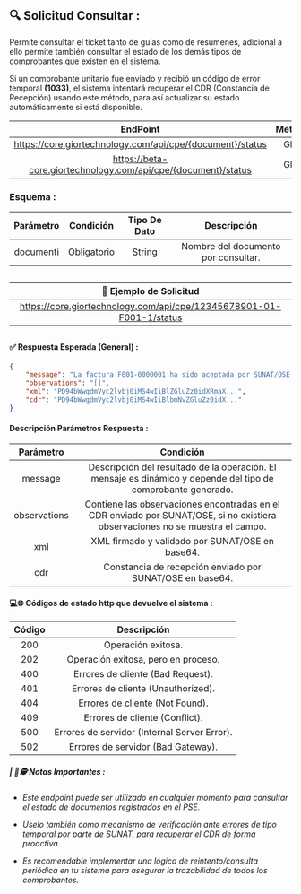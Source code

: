 
## **🔍 Solicitud Consultar :**

Permite consultar el ticket tanto de guías como de resúmenes, adicional a ello permite también consultar el estado de los demás tipos de comprobantes que existen en el sistema.

Si un comprobante unitario fue enviado y recibió un código de error temporal **(1033)**, el sistema intentará recuperar el CDR (Constancia de Recepción) usando este método, para así actualizar su estado automáticamente si está disponible.

|                                 EndPoint                         | Método |   Entorno  |
|:----------------------------------------------------------------:|:------:|:----------:|
|     https://core.giortechnology.com/api/cpe/{document}/status    |  GET   | Producción |
|  https://beta-core.giortechnology.com/api/cpe/{document}/status  |  GET   |    Beta    |

### **Esquema :**

|     Parámetro   |  Condición  | Tipo De Dato |              Descripción              |
|:---------------:|:-----------:|:------------:|:-------------------------------------:|
|    documentℹ️  | Obligatorio |    String    |   Nombre del documento por consultar.  |

##

|                **🧪 Ejemplo de Solicitud**                          |
|:--------------------------------------------------------------------:|
| https://core.giortechnology.com/api/cpe/12345678901-01-F001-1/status |

##

####  **✅ Respuesta Esperada (General) :**
```json
{
    "message": "La factura F001-0000001 ha sido aceptada por SUNAT/OSE.",
    "observations": "[]",
    "xml": "PD94bWwgdmVyc2lvbj0iMS4wIiBlZGluZz0idXRmaX...",
    "cdr": "PD94bWwgdmVyc2lvbj0iMS4wIiBlbmNvZGluZz0idX..."
}
```

#### **Descripción Parámetros Respuesta :**

|   Parámetro  |                                                            Condición                                                          |
|:------------:|:-----------------------------------------------------------------------------------------------------------------------------:|
|    message   |          Descripción del resultado de la operación. El mensaje es dinámico y depende del tipo de comprobante generado.        |
| observations | Contiene las observaciones encontradas en el CDR enviado por SUNAT/OSE, si no existiera observaciones no se muestra el campo. |
|      xml     |                                      XML firmado y validado por SUNAT/OSE en base64.                                          |
|      cdr     |                                 Constancia de recepción enviado por SUNAT/OSE en base64.                                      |

#### **💻🌐 Códigos de estado http que devuelve el sistema :**

| Código |                  Descripción                   |
|:------:|:----------------------------------------------:|
|   200  |               Operación exitosa.               |
|   202  |      Operación exitosa, pero en proceso.       |
|   400  |        Errores de cliente (Bad Request).       |
|   401  |        Errores de cliente (Unauthorized).      |
|   404  |        Errores de cliente (Not Found).         |
|   409  |        Errores de cliente (Conflict).          |
|   500  |   Errores de servidor (Internal Server Error). |
|   502  |        Errores de servidor (Bad Gateway).      |

##### **| 📝🕵️ Notas Importantes :**
- _Este endpoint puede ser utilizado en cualquier momento para consultar el estado de documentos registrados en el PSE._

- _Úselo también como mecanismo de verificación ante errores de tipo temporal por parte de SUNAT, para recuperar el CDR de forma proactiva._

- _Es recomendable implementar una lógica de reintento/consulta periódica en tu sistema para asegurar la trazabilidad de todos los comprobantes._